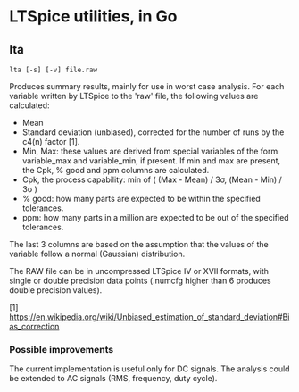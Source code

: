 # LTSpice utilities, in Go

## lta

    lta [-s] [-v] file.raw

Produces summary results, mainly for use in worst case analysis. For each variable
written by LTSpice to the 'raw' file, the following values are calculated:

- Mean
- Standard deviation (unbiased), corrected for the number of runs by the c4(n) factor [1].
- Min, Max: these values are derived from special variables of the form variable_max and variable_min, if present. If min and max are present, the Cpk, % good and ppm columns are calculated.
- Cpk, the process capability: min of ( (Max - Mean) / 3σ, (Mean - Min) / 3σ )
- % good: how many parts are expected to be within the specified tolerances.
- ppm: how many parts in a million are expected to be out of the specified tolerances.

The last 3 columns are based on the assumption that the values of the variable
follow a normal (Gaussian) distribution.

The RAW file can be in uncompressed LTSpice IV or XVII formats, with single or double
precision data points (.numcfg higher than 6 produces double precision values).

[1] https://en.wikipedia.org/wiki/Unbiased_estimation_of_standard_deviation#Bias_correction

### Possible improvements

The current implementation is useful only for DC signals. The analysis
could be extended to AC signals (RMS, frequency, duty cycle).
